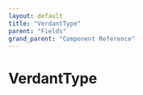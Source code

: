 ```yaml
---
layout: default
title: "VerdantType"
parent: "Fields"
grand_parent: "Component Reference"
---
```


# VerdantType

